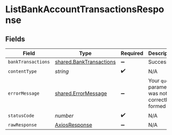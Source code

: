 # ListBankAccountTransactionsResponse


## Fields

| Field                                                              | Type                                                               | Required                                                           | Description                                                        |
| ------------------------------------------------------------------ | ------------------------------------------------------------------ | ------------------------------------------------------------------ | ------------------------------------------------------------------ |
| `bankTransactions`                                                 | [shared.BankTransactions](../../models/shared/banktransactions.md) | :heavy_minus_sign:                                                 | Success                                                            |
| `contentType`                                                      | *string*                                                           | :heavy_check_mark:                                                 | N/A                                                                |
| `errorMessage`                                                     | [shared.ErrorMessage](../../models/shared/errormessage.md)         | :heavy_minus_sign:                                                 | Your `query` parameter was not correctly formed                    |
| `statusCode`                                                       | *number*                                                           | :heavy_check_mark:                                                 | N/A                                                                |
| `rawResponse`                                                      | [AxiosResponse](https://axios-http.com/docs/res_schema)            | :heavy_minus_sign:                                                 | N/A                                                                |